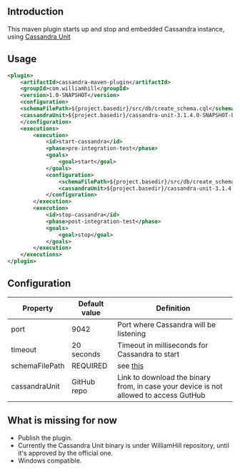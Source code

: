 ## Introduction
This maven plugin starts up and stop and embedded Cassandra instance, using [Cassandra Unit](https://github.com/jsevellec/cassandra-unit)

## Usage
```xml
<plugin>
    <artifactId>cassandra-maven-plugin</artifactId>
    <groupId>com.williamhill</groupId>
    <version>1.0-SNAPSHOT</version>
    <configuration>
    <schemaFilePath>${project.basedir}/src/db/create_schema.cql</schemaFilePath>
    <cassandraUnit>${project.basedir}/cassandra-unit-3.1.4.0-SNAPSHOT-bin.tar.gz</cassandraUnit>
    </configuration>
    <executions>
        <execution>
            <id>start-cassandra</id>
            <phase>pre-integration-test</phase>
            <goals>
                <goal>start</goal>
            </goals>
            <configuration>
                <schemaFilePath>${project.basedir}/src/db/create_schema.cql</schemaFilePath>
                <cassandraUnit>${project.basedir}/cassandra-unit-3.1.4.0-SNAPSHOT-bin.tar.gz</cassandraUnit>
            </configuration>
        </execution>
        <execution>
            <id>stop-cassandra</id>
            <phase>post-integration-test</phase>
            <goals>
                <goal>stop</goal>
            </goals>
        </execution>
    </executions>
</plugin>
```

## Configuration
| Property       | Default value | Definition |
| -------------- | ------------- | ---------- |
| port           | 9042          | Port where Cassandra will be listening |
| timeout        | 20 seconds    | Timeout in milliseconds for Cassandra to start |
| schemaFilePath | REQUIRED      | see [this](https://github.com/jsevellec/cassandra-unit/wiki/available-dataset-format) |
| cassandraUnit  | GitHub repo   | Link to download the binary from, in case your device is not allowed to access GutHub |

## What is missing for now
* Publish the plugin.
* Currently the Cassandra Unit binary is under WilliamHill repository, until it's approved by the official one.
* Windows compatible.